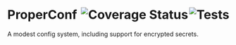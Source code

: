 <h1>
ProperConf
<a href="https://travis-ci.org/jpsca/properconf/"><img src="https://travis-ci.org/jpsca/properconf.svg?branch=master"  alt="Tests" align="right">
</a>  
<a href="https://coveralls.io/github/jpsca/properconf?branch=master"><img src="https://coveralls.io/repos/github/jpsca/properconf/badge.svg?branch=master" alt="Coverage Status" align="right"></a>
</h1>

A modest config system, including support for encrypted secrets.
